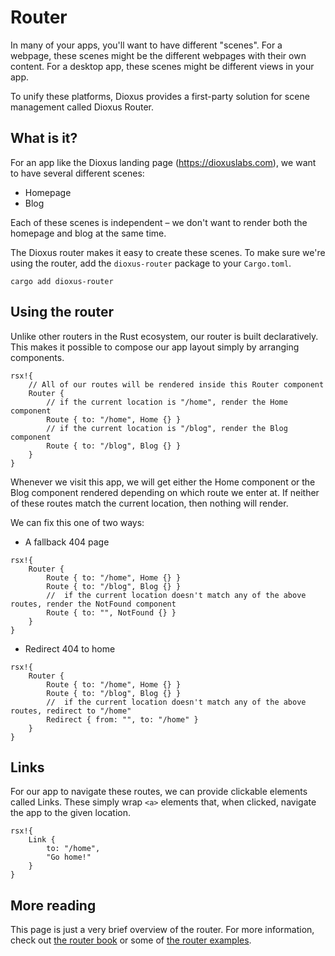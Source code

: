# Router

In many of your apps, you'll want to have different "scenes". For a webpage, these scenes might be the different webpages with their own content. For a desktop app, these scenes might be different views in your app.

To unify these platforms, Dioxus provides a first-party solution for scene management called Dioxus Router.

## What is it?

For an app like the Dioxus landing page (https://dioxuslabs.com), we want to have several different scenes:

- Homepage
- Blog

Each of these scenes is independent – we don't want to render both the homepage and blog at the same time.

The Dioxus router makes it easy to create these scenes. To make sure we're using the router, add the `dioxus-router` package to your `Cargo.toml`.

```shell
cargo add dioxus-router
```

## Using the router

Unlike other routers in the Rust ecosystem, our router is built declaratively. This makes it possible to compose our app layout simply by arranging components.

```rust, no_run
rsx!{
    // All of our routes will be rendered inside this Router component
    Router {
        // if the current location is "/home", render the Home component
        Route { to: "/home", Home {} }
        // if the current location is "/blog", render the Blog component
        Route { to: "/blog", Blog {} }
    }
}
```

Whenever we visit this app, we will get either the Home component or the Blog component rendered depending on which route we enter at. If neither of these routes match the current location, then nothing will render.

We can fix this one of two ways:

- A fallback 404 page

```rust, no_run
rsx!{
    Router {
        Route { to: "/home", Home {} }
        Route { to: "/blog", Blog {} }
        //  if the current location doesn't match any of the above routes, render the NotFound component
        Route { to: "", NotFound {} }
    }
}
```

- Redirect 404 to home

```rust, no_run
rsx!{
    Router {
        Route { to: "/home", Home {} }
        Route { to: "/blog", Blog {} }
        //  if the current location doesn't match any of the above routes, redirect to "/home"
        Redirect { from: "", to: "/home" }
    }
}
```

## Links

For our app to navigate these routes, we can provide clickable elements called Links. These simply wrap `<a>` elements that, when clicked, navigate the app to the given location.

```rust, no_run
rsx!{
    Link {
        to: "/home",
        "Go home!"
    }
}
```

## More reading

This page is just a very brief overview of the router. For more information, check out [the router book](https://dioxuslabs.com/docs/0.3/router/) or some of [the router examples](https://github.com/DioxusLabs/dioxus/blob/master/examples/router.rs).
